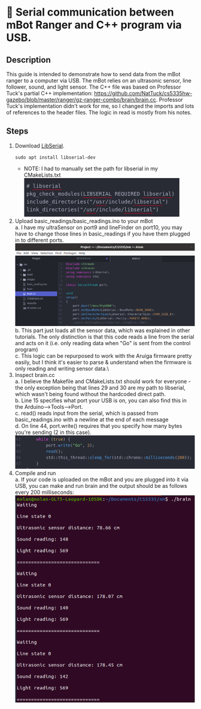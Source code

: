 # 🤖 Serial communication between mBot Ranger and C++ program via USB.
## Description
This guide is intended to demonstrate how to send data from the mBot ranger to a computer via USB. The mBot relies on an ultrasonic sensor, line follower, sound, and light sensor. The C++ file was based on Professor Tuck's partial C++ implementation: https://github.com/NatTuck/cs5335hw-gazebo/blob/master/ranger/gz-ranger-combo/brain/brain.cc. Professor Tuck's implementation didn't work for me, so I changed the imports and lots of references to the header files. The logic in read is mostly from his notes.
## Steps
1. Download [LibSerial](https://libserial.readthedocs.io/en/latest/index.html#).
    ```terminal
    sudo apt install libserial-dev
     ```
     * NOTE: I had to manually set the path for libserial in my CMakeLists.txt
     ![instructional](images/libserial.png)
2. Upload basic_readings/basic_readings.ino to your mBot\
    a. I have my ultraSensor on port9 and lineFinder on port10, you may have to change those lines in basic_readings if you have them plugged in to different ports.
    ![instructional](images/sensor_ports.png)
    b. This part just loads all the sensor data, which was explained in other tutorials. The only distinction is that this code reads a line from the serial and acts on it (i.e. only reading data when "Go" is sent from the control program)\
    c. This logic can be repurposed to work with the Aruiga firmware pretty easily, but I think it's easier to parse & understand when the firmware is only reading and writing sensor data.\
3. Inspect brain.cc\
    a. I believe the Makefile and CMakeLists.txt should work for everyone - the only exception being that lines 29 and 30 are my path to libserial, which wasn't being found without the hardcoded direct path.\
    b. Line 15 specifies what port your USB is on, you can also find this in the Arduino-->Tools-->Port.\
    c. read() reads input from the serial, which is passed from basic_readings.ino with a newline at the end of each message\
    d. On line 44, port.write() requires that you specify how many bytes you're sending (2 in this case).
    ![instructional](images/write.png)
4. Compile and run\
    a. If your code is uploaded on the mBot and you are plugged into it via USB, you can make and run brain and the output should be as follows every 200 milliseconds:
    ![instructional](images/output.png)
